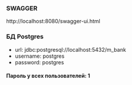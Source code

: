 ### SWAGGER 
http://localhost:8080/swagger-ui.html

### БД Postgres
* url: jdbc:postgresql://localhost:5432/m_bank
* username: postgres
* password: postgres

#### Пароль у всех пользователей: 1